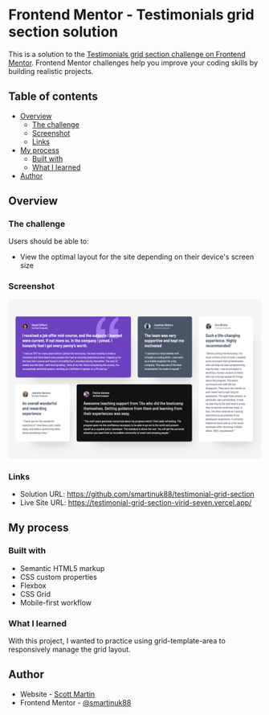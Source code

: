 # Frontend Mentor - Testimonials grid section solution

This is a solution to the [Testimonials grid section challenge on Frontend Mentor](https://www.frontendmentor.io/challenges/testimonials-grid-section-Nnw6J7Un7). Frontend Mentor challenges help you improve your coding skills by building realistic projects.

## Table of contents

- [Overview](#overview)
  - [The challenge](#the-challenge)
  - [Screenshot](#screenshot)
  - [Links](#links)
- [My process](#my-process)
  - [Built with](#built-with)
  - [What I learned](#what-i-learned)
- [Author](#author)

## Overview

### The challenge

Users should be able to:

- View the optimal layout for the site depending on their device's screen size

### Screenshot

![](./images/screenshot.png)

### Links

- Solution URL: https://github.com/smartinuk88/testimonial-grid-section
- Live Site URL: https://testimonial-grid-section-virid-seven.vercel.app/

## My process

### Built with

- Semantic HTML5 markup
- CSS custom properties
- Flexbox
- CSS Grid
- Mobile-first workflow

### What I learned

With this project, I wanted to practice using grid-template-area to responsively manage the grid layout.

## Author

- Website - [Scott Martin](https://www.scottmartinwebdevelopment.com)
- Frontend Mentor - [@smartinuk88](https://www.frontendmentor.io/profile/smartinuk88)
